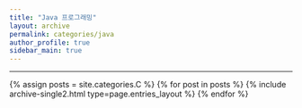 ```yaml
---
title: "Java 프로그래밍"
layout: archive
permalink: categories/java
author_profile: true
sidebar_main: true
---
```

<!-- 공백이 포함되어 있는 카테고리 이름의 경우 site.categories['a b c'] 이런식으로! -->

---

{% assign posts = site.categories.C %}
{% for post in posts %} {% include archive-single2.html type=page.entries_layout %} {% endfor %}
